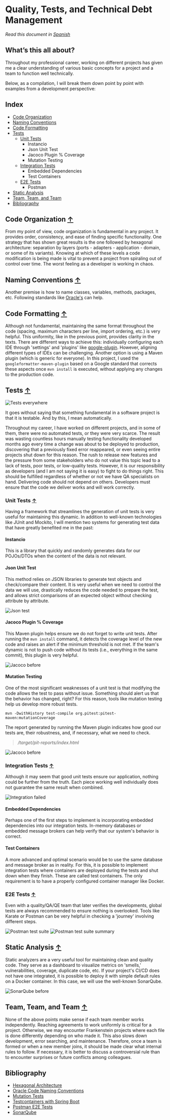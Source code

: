 # Quality, Tests, and Technical Debt Management

*Read this document in [Spanish](https://github.com/peterm85/code-quality-testing/blob/master/README.md)*

## What’s this all about?

Throughout my professional career, working on different projects has given me a clear understanding of various basic concepts for a project and a team to function well technically.

Below, as a compilation, I will break them down point by point with examples from a development perspective:

## <a name="index">Index</a>

- [Code Organization](#code-organization)
- [Naming Conventions](#code-naming)
- [Code Formatting](#code-format)
- [Tests](#tests)
    * [Unit Tests](#unit-tests)
        + Instancio
        + Json Unit Test
        + Jacoco Plugin % Coverage
        + Mutation Testing
    * [Integration Tests](#integration-tests)
        + Embedded Dependencies
        + Test Containers
    * [E2E Tests](#e2e-tests)
        + Postman
- [Static Analysis](#static-analysis)
- [Team, Team, and Team](#team)
- [Bibliography](#bibliography)

## <a name="code-organization">Code Organization</a> [&#8593;](#index)

From my point of view, code organization is fundamental in any project. It provides order, consistency, and ease of finding specific functionality.
One strategy that has shown great results is the one followed by hexagonal architecture: separation by layers (ports - adapters - application - domain, or some of its variants). Knowing at which of these levels a code modification is being made is vital to prevent a project from spiraling out of control over time. The worst feeling as a developer is working in chaos.

## <a name="code-naming">Naming Conventions</a> [&#8593;](#index)

Another premise is how to name classes, variables, methods, packages, etc. Following standards like [Oracle's](https://www.oracle.com/java/technologies/javase/codeconventions-namingconventions.html) can help.

## <a name="code-format">Code Formatting</a> [&#8593;](#index)

Although not fundamental, maintaining the same format throughout the code (spacing, maximum characters per line, import ordering, etc.) is very helpful. This uniformity, like in the previous point, provides clarity in the texts.
There are different ways to achieve this: individually configuring each IDE through 'settings' and 'plugins' like [google-plugin](https://plugins.jetbrains.com/plugin/8527-google-java-format). However, aligning different types of IDEs can be challenging. Another option is using a Maven plugin (which is generic for everyone).
In this project, I used the `googleformatter-maven-plugin` based on a Google standard that corrects these aspects once `mvn install` is executed, without applying any changes to the production code.

## <a name="tests">Tests</a> [&#8593;](#index)

<img src="doc/tests.jpg" alt="Tests everywhere"/>

It goes without saying that something fundamental in a software project is that it is testable. And by this, I mean automatically.

Throughout my career, I have worked on different projects, and in some of them, there were no automated tests, or they were very scarce. The result was wasting countless hours manually testing functionality developed months ago every time a change was about to be deployed to production, discovering that a previously fixed error reappeared, or even seeing entire projects shut down for this reason. The rush to release new features and the pressure from some stakeholders who do not value this topic lead to a lack of tests, poor tests, or low-quality tests. However, it is our responsibility as developers (and I am not saying it is easy) to fight to do things right. This should be fulfilled regardless of whether or not we have QA specialists on hand. Delivering code should not depend on others. Developers must ensure that the code we deliver works and will work correctly.

### <a name="unit-tests">Unit Tests</a> [&#8593;](#index)

Having a framework that streamlines the generation of unit tests is very useful for maintaining this dynamic. In addition to well-known technologies like JUnit and Mockito, I will mention two systems for generating test data that have greatly benefited me in the past:

#### Instancio

This is a library that quickly and randomly generates data for our POJOs/DTOs when the content of the data is not relevant.

#### Json Unit Test

This method relies on JSON libraries to generate test objects and check/compare their content. It is very useful when we need to control the data we will use, drastically reduces the code needed to prepare the test, and allows strict comparisons of an expected object without checking attribute by attribute.

<img src="doc/jsonTest.png" alt="Json test"/>

#### Jacoco Plugin % Coverage

This Maven plugin helps ensure we do not forget to write unit tests. After running the `mvn install` command, it detects the coverage level of the new code and raises an alert if the minimum threshold is not met. If the team's dynamic is not to push code without its tests (i.e., everything in the same commit), this plugin is very helpful.

<img src="doc/jacoco_plugin_before.png" alt="Jacoco before"/>

#### Mutation Testing

One of the most significant weaknesses of a unit test is that modifying the code allows the test to pass without issue. Something should alert us that the behavior has changed, right?
For this reason, tools like mutation testing help us develop more robust tests.

```
mvn -DwithHistory test-compile org.pitest:pitest-maven:mutationCoverage
```

The report generated by running the Maven plugin indicates how good our tests are, their robustness, and, if necessary, what we need to check.

> */target/pit-reports/index.html*

<img src="doc/pitest_before.png" alt="Jacoco before"/>

### <a name="integration-tests">Integration Tests</a> [&#8593;](#index)

Although it may seem that good unit tests ensure our application, nothing could be further from the truth. Each piece working well individually does not guarantee the same result when combined.

<img src="doc/testing-unit-integration.gif" alt="Integration failed"/>

#### Embedded Dependencies

Perhaps one of the first steps to implement is incorporating embedded dependencies into our integration tests. In-memory databases or embedded message brokers can help verify that our system's behavior is correct.

#### Test Containers

A more advanced and optimal scenario would be to use the same database and message broker as in reality. For this, it is possible to implement integration tests where containers are deployed during the tests and shut down when they finish. These are called test containers. The only requirement is to have a properly configured container manager like Docker.

### <a name="e2e-tests">E2E Tests</a> [&#8593;](#index)

Even with a quality/QA/QE team that later verifies the developments, global tests are always recommended to ensure nothing is overlooked. Tools like Karate or Postman can be very helpful in checking a 'journey' involving different steps.

<img src="doc/postmanTS.png" alt="Postman test suite"/>

<img src="doc/postmanSummary.png" alt="Postman test suite summary"/>

## <a name="static-analysis">Static Analysis</a> [&#8593;](#index)

Static analyzers are a very useful tool for maintaining clean and quality code. They serve as a dashboard to visualize metrics on 'smells,' vulnerabilities, coverage, duplicate code, etc. If your project's CI/CD does not have one integrated, it is possible to deploy it with simple default rules on a Docker container. In this case, we will use the well-known SonarQube.

<img src="doc/sonar_before.png" alt="SonarQube before"/>

## <a name="team">Team, Team, and Team</a> [&#8593;](#index)

None of the above points make sense if each team member works independently. Reaching agreements to work uniformly is critical for a project. Otherwise, we may encounter Frankenstein projects where each file is done differently depending on who made it. This also slows down development, error searching, and maintenance.
Therefore, once a team is formed or when a new member joins, it should be made clear what internal rules to follow. If necessary, it is better to discuss a controversial rule than to encounter surprises or future conflicts among colleagues.

## Bibliography

- [Hexagonal Architecture](https://www.geeksforgeeks.org/hexagonal-architecture-in-java/)
- [Oracle Code Naming Conventions](https://www.oracle.com/java/technologies/javase/codeconventions-namingconventions.html)
- [Mutation Tests](https://pitest.org/)
- [Testcontainers with Spring Boot](https://www.baeldung.com/spring-boot-testcontainers-integration-test)
- [Postman E2E Tests](https://blog.postman.com/writing-automated-tests-for-apis-using-postman/)
- [SonarQube](https://www.sonarsource.com/products/sonarqube/)
